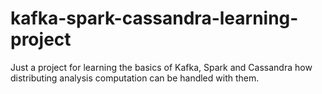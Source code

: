 # kafka-spark-cassandra-learning-project
Just a project for learning the basics of Kafka, Spark and Cassandra how distributing analysis computation can be handled with them.
